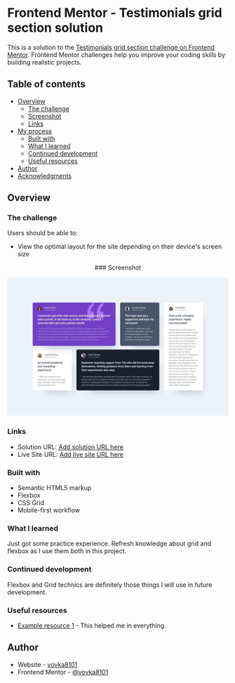 # Frontend Mentor - Testimonials grid section solution

This is a solution to the [Testimonials grid section challenge on Frontend Mentor](https://www.frontendmentor.io/challenges/testimonials-grid-section-Nnw6J7Un7). Frontend Mentor challenges help you improve your coding skills by building realistic projects. 

## Table of contents

- [Overview](#overview)
  - [The challenge](#the-challenge)
  - [Screenshot](#screenshot)
  - [Links](#links)
- [My process](#my-process)
  - [Built with](#built-with)
  - [What I learned](#what-i-learned)
  - [Continued development](#continued-development)
  - [Useful resources](#useful-resources)
- [Author](#author)
- [Acknowledgments](#acknowledgments)

## Overview

### The challenge

Users should be able to:

- View the optimal layout for the site depending on their device's screen size

<div align="center">
### Screenshot
</div>

![](./design/desktop-design.jpg)

### Links

- Solution URL: [Add solution URL here](https://your-solution-url.com)
- Live Site URL: [Add live site URL here](https://your-live-site-url.com)

### Built with

- Semantic HTML5 markup
- Flexbox
- CSS Grid
- Mobile-first workflow

### What I learned

Just got some practice experience. Refresh knowledge about grid and flexbox as I use them both in this project.

### Continued development

Flexbox and Grid technics are definitely those things I will use in future development.

### Useful resources

- [Example resource 1](https://developer.mozilla.org/) - This helped me in everything.

## Author

- Website - [vovka8101](https://github.com/vovka8101)
- Frontend Mentor - [@vovka8101](https://www.frontendmentor.io/profile/vovka8101)
